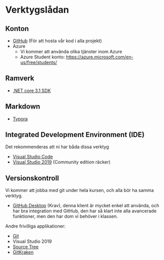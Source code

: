 # Verktygslådan
## Konton
- [GitHub](https://github.com/) (För att hosta vår kod i alla projekt)
- Azure
  - Vi kommer att använda olika tjänster inom Azure
  - Azure Student konto: https://azure.microsoft.com/en-us/free/students/

## Ramverk

- [.NET core 3.1 SDK](https://dotnet.microsoft.com/download/dotnet-core/)

## Markdown

* [Typora](https://typora.io/)

## Integrated Development Environment (IDE)

Det rekommenderas att ni har båda dissa verktyg

- [Visual Studio Code](https://code.visualstudio.com/)
- [Visual Studio 2019](https://visualstudio.microsoft.com/vs/) (Community edition räcker)

## Versionskontroll
Vi kommer att jobba med git under hela kursen, och alla bör ha samma verktyg.
- [GitHub Desktop](https://desktop.github.com/) (Krav), denna klient är mycket enkel att använda, och har bra integration med GitHub, den har så klart inte alla avancerade funktioner, men den har dom vi behöver i klassen.

Andre frivilliga applikationer:

- [Git](https://git-scm.com/)
- Visual Studio 2019
- [Source Tree](https://www.sourcetreeapp.com/)
- [GitKraken](https://www.gitkraken.com/)



